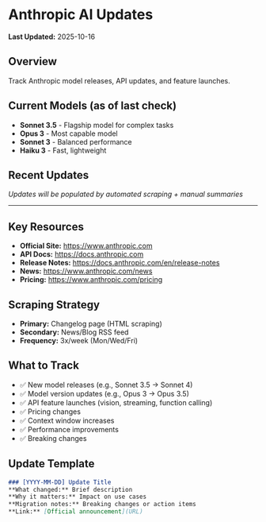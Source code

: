 # Anthropic AI Updates

**Last Updated:** 2025-10-16

## Overview
Track Anthropic model releases, API updates, and feature launches.

## Current Models (as of last check)
- **Sonnet 3.5** - Flagship model for complex tasks
- **Opus 3** - Most capable model
- **Sonnet 3** - Balanced performance
- **Haiku 3** - Fast, lightweight

## Recent Updates
*Updates will be populated by automated scraping + manual summaries*

---

## Key Resources
- **Official Site:** https://www.anthropic.com
- **API Docs:** https://docs.anthropic.com
- **Release Notes:** https://docs.anthropic.com/en/release-notes
- **News:** https://www.anthropic.com/news
- **Pricing:** https://www.anthropic.com/pricing

## Scraping Strategy
- **Primary:** Changelog page (HTML scraping)
- **Secondary:** News/Blog RSS feed
- **Frequency:** 3x/week (Mon/Wed/Fri)

## What to Track
- ✅ New model releases (e.g., Sonnet 3.5 → Sonnet 4)
- ✅ Model version updates (e.g., Opus 3 → Opus 3.5)
- ✅ API feature launches (vision, streaming, function calling)
- ✅ Pricing changes
- ✅ Context window increases
- ✅ Performance improvements
- ✅ Breaking changes

## Update Template
```markdown
### [YYYY-MM-DD] Update Title
**What changed:** Brief description
**Why it matters:** Impact on use cases
**Migration notes:** Breaking changes or action items
**Link:** [Official announcement](URL)
```
